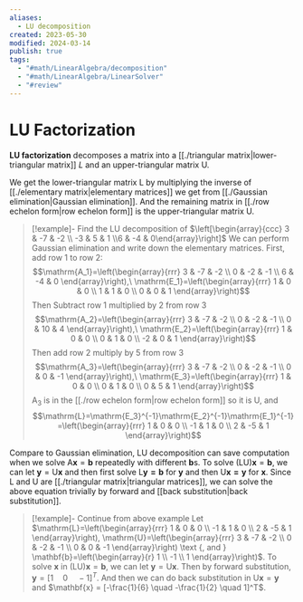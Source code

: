 ```yaml
---
aliases:
  - LU decomposition
created: 2023-05-30
modified: 2024-03-14
publish: true
tags:
  - "#math/LinearAlgebra/decomposition"
  - "#math/LinearAlgebra/LinearSolver"
  - "#review"
---
```


# LU Factorization

**LU factorization** decomposes a matrix into a [[./triangular matrix|lower-triangular matrix]] $L$ and an upper-triangular matrix $\mathrm{U}$.

We get the lower-triangular matrix $\mathrm{L}$ by multiplying the inverse of [[./elementary matrix|elementary matrices]] we get from [[./Gaussian elimination|Gaussian elimination]]. And the remaining matrix in [[./row echelon form|row echelon form]] is the upper-triangular matrix $\mathrm{U}$.

>[!example]- Find the LU decomposition of $\left[\begin{array}{ccc}
3 & -7 & -2 \\
-3 & 5 & 1 \\6 & -4 & 0\end{array}\right]$
> We can perform Gaussian elimination and write down the elementary matrices.
> First, add row 1 to row 2:
> $$\mathrm{A_1}=\left(\begin{array}{rrr}
3 & -7 & -2 \\
0 & -2 & -1 \\
6 & -4 & 0
\end{array}\right),\ \mathrm{E_1}=\left(\begin{array}{rrr}
1 & 0 & 0 \\
1 & 1 & 0 \\
0 & 0 & 1
\end{array}\right)$$
> Then Subtract row 1 multiplied by 2 from row 3
> $$\mathrm{A_2}=\left(\begin{array}{rrr}
3 & -7 & -2 \\
0 & -2 & -1 \\
0 & 10 & 4
\end{array}\right),\ \mathrm{E_2}=\left(\begin{array}{rrr}
1 & 0 & 0 \\
0 & 1 & 0 \\
-2 & 0 & 1
\end{array}\right)$$
> Then add row 2 multiply by 5 from row 3
> $$\mathrm{A_3}=\left(\begin{array}{rrr}
3 & -7 & -2 \\
0 & -2 & -1 \\
0 & 0 & -1
\end{array}\right),\ \mathrm{E_3}=\left(\begin{array}{rrr}
1 & 0 & 0 \\
0 & 1 & 0 \\
0 & 5 & 1
\end{array}\right)$$
$\mathrm{A}_3$ is in the [[./row echelon form|row echelon form]] so it is $\mathrm{U}$, and
> $$\mathrm{L}=\mathrm{E_3}^{-1}\mathrm{E_2}^{-1}\mathrm{E_1}^{-1}=\left(\begin{array}{rrr}
1 & 0 & 0 \\
-1 & 1 & 0 \\
2 & -5 & 1
\end{array}\right)$$

Compare to Gaussian elimination, LU decomposition can save computation when we solve $\mathrm{A}\mathbf{x} = \mathbf{b}$ repeatedly with different $\mathbf{b}$s. To solve $(\mathrm{LU})\mathbf{x} = \mathbf{b}$, we can let $\mathbf{y} = \mathrm{U}\mathbf{x}$ and then first solve $\mathrm{L}\mathbf{y = b}$ for $\mathbf{y}$ and then $\mathrm{U}\mathbf{x = y}$ for $\mathbf{x}$. Since $\mathrm{L}$ and $\mathrm{U}$ are [[./triangular matrix|triangular matrices]], we can solve the above equation trivially by forward and [[back substitution|back substitution]].

>[!example]- Continue from above example
>Let $\mathrm{L}=\left(\begin{array}{rrr}
1 & 0 & 0 \\
-1 & 1 & 0 \\
2 & -5 & 1
\end{array}\right), \mathrm{U}=\left(\begin{array}{rrr}
3 & -7 & -2 \\
0 & -2 & -1 \\
0 & 0 & -1
\end{array}\right) \text {, and } \mathbf{b}=\left(\begin{array}{r}
1 \\
-1 \\
1
\end{array}\right)$. To solve $\mathbf{x}$ in $(\mathrm{LU})\mathbf{x} = \mathbf{b}$, we can let $\mathbf{y} = \mathrm{U}\mathbf{x}$. Then by forward substitution, $\mathbf{y} = [1 \quad 0 \quad -1]^T$. And then we can do back substitution in $\mathrm{U}\mathbf{x} = \mathbf{y}$ and $\mathbf{x} = [-\frac{1}{6} \quad -\frac{1}{2} \quad 1]^T$.